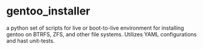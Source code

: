 # gentoo_installer
a python set of scripts for live or boot-to-live environment for installing gentoo on BTRFS, ZFS, and other file systems. Utilizes YAML configurations and hast unit-tests. 
